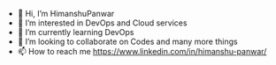 - 👋 Hi, I’m HimanshuPanwar
- 👀 I’m interested in DevOps and Cloud services
- 🌱 I’m currently learning DevOps
- 💞️ I’m looking to collaborate on Codes and many more things
- 📫 How to reach me https://www.linkedin.com/in/himanshu-panwar/

<!---
whoHimanshuPanwar/whoHimanshuPanwar is a ✨ special ✨ repository because its `README.md` (this file) appears on your GitHub profile.
You can click the Preview link to take a look at your changes.
--->
